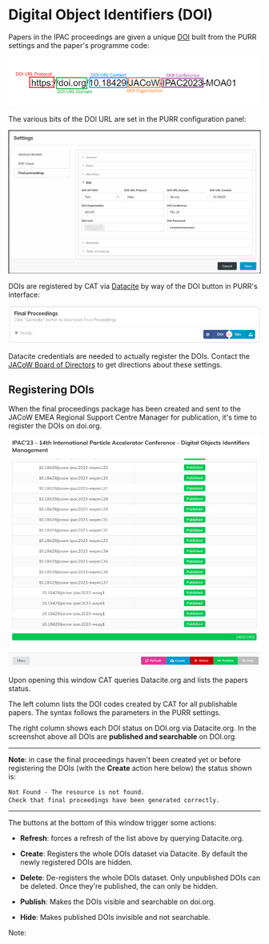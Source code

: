 # Digital Object Identifiers (DOI)

Papers in the IPAC proceedings are given a unique [DOI](https://doi.org) built from the PURR settings and the paper's programme code:

![](img/doi-url-example.png)

The various bits of the DOI URL are set in the PURR configuration panel:

![](img/doi-settings.png)

DOIs are registered by CAT via [Datacite](https://datacite.org/) by way of the DOI button in PURR's interface:

![](img/final_proceedings.png)

Datacite credentials are needed to actually register the DOIs. Contact the [JACoW Board of Directors](https://www.jacow.org/Main/Contacts) to get directions about these settings.

## Registering DOIs

When the final proceedings package has been created and sent to the JACoW EMEA Regional Support Centre Manager for publication, it's time to register the DOIs on doi.org.

![](img/doi-window.png)

Upon opening this window CAT queries Datacite.org and lists the papers status.

The left column lists the DOI codes created by CAT for all publishable papers. The syntax follows the parameters in the PURR settings.

The right column shows each DOI status on DOI.org via Datacite.org. In the screenshot above all DOIs are **published and searchable** on DOI.org.

---

**Note**: in case the final proceedings haven't been created yet or before registering the DOIs (with the **Create** action here below) the status shown is:

```
Not Found - The resource is not found. 
Check that final proceedings have been generated correctly.
```

---



The buttons at the bottom of this window trigger some actions:

- **Refresh**: forces a refresh of the list above by querying Datacite.org.

- **Create**: Registers the whole DOIs dataset via Datacite. By default the newly registered DOIs are hidden.

- **Delete**: De-registers the whole DOIs dataset. Only unpublished DOIs can be deleted. Once they're published, the can only be hidden.

- **Publish**: Makes the DOIs visible and searchable on doi.org.

- **Hide**: Makes published DOIs invisible and not searchable.

Note: 
